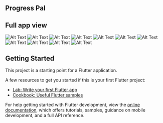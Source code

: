 
## Progress Pal


## Full app view

![Alt Text](assets/screenshots/ss1.png)
![Alt Text](assets/screenshots/ss2.png)
![Alt Text](assets/screenshots/ss3.png)
![Alt Text](assets/screenshots/ss4.png)
![Alt Text](assets/screenshots/ss5.png)
![Alt Text](assets/screenshots/ss6.png)
![Alt Text](assets/screenshots/ss7.png)
![Alt Text](assets/screenshots/ss8.png)
![Alt Text](assets/screenshots/ss9.png)
![Alt Text](assets/screenshots/ss10.png)
![Alt Text](assets/screenshots/ss11.png)



## Getting Started

This project is a starting point for a Flutter application.

A few resources to get you started if this is your first Flutter project:

- [Lab: Write your first Flutter app](https://docs.flutter.dev/get-started/codelab)
- [Cookbook: Useful Flutter samples](https://docs.flutter.dev/cookbook)

For help getting started with Flutter development, view the
[online documentation](https://docs.flutter.dev/), which offers tutorials,
samples, guidance on mobile development, and a full API reference.
